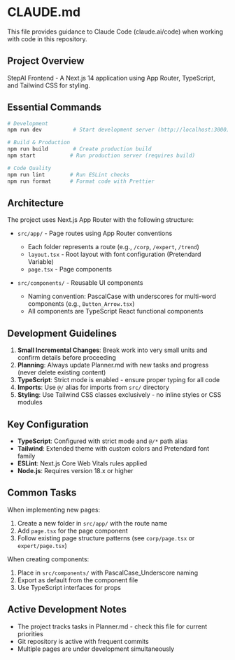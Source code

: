 # CLAUDE.md

This file provides guidance to Claude Code (claude.ai/code) when working with code in this repository.

## Project Overview

StepAI Frontend - A Next.js 14 application using App Router, TypeScript, and Tailwind CSS for styling.

## Essential Commands

```bash
# Development
npm run dev          # Start development server (http://localhost:3000)

# Build & Production
npm run build        # Create production build
npm start           # Run production server (requires build)

# Code Quality
npm run lint        # Run ESLint checks
npm run format      # Format code with Prettier
```

## Architecture

The project uses Next.js App Router with the following structure:

- `src/app/` - Page routes using App Router conventions
  - Each folder represents a route (e.g., `/corp`, `/expert`, `/trend`)
  - `layout.tsx` - Root layout with font configuration (Pretendard Variable)
  - `page.tsx` - Page components

- `src/components/` - Reusable UI components
  - Naming convention: PascalCase with underscores for multi-word components (e.g., `Button_Arrow.tsx`)
  - All components are TypeScript React functional components

## Development Guidelines

1. **Small Incremental Changes**: Break work into very small units and confirm details before proceeding
2. **Planning**: Always update Planner.md with new tasks and progress (never delete existing content)
3. **TypeScript**: Strict mode is enabled - ensure proper typing for all code
4. **Imports**: Use `@/` alias for imports from `src/` directory
5. **Styling**: Use Tailwind CSS classes exclusively - no inline styles or CSS modules

## Key Configuration

- **TypeScript**: Configured with strict mode and `@/*` path alias
- **Tailwind**: Extended theme with custom colors and Pretendard font family
- **ESLint**: Next.js Core Web Vitals rules applied
- **Node.js**: Requires version 18.x or higher

## Common Tasks

When implementing new pages:
1. Create a new folder in `src/app/` with the route name
2. Add `page.tsx` for the page component
3. Follow existing page structure patterns (see `corp/page.tsx` or `expert/page.tsx`)

When creating components:
1. Place in `src/components/` with PascalCase_Underscore naming
2. Export as default from the component file
3. Use TypeScript interfaces for props

## Active Development Notes

- The project tracks tasks in Planner.md - check this file for current priorities
- Git repository is active with frequent commits
- Multiple pages are under development simultaneously

